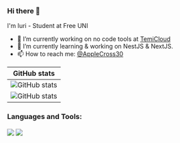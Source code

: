 ### Hi there 👋

<!--
**ijiki16/ijiki16** is a ✨ _special_ ✨ repository because its `README.md` (this file) appears on your GitHub profile.

Here are some ideas to get you started:

- 🔭 I’m currently working on ...
- 🌱 I’m currently learning ...
- 👯 I’m looking to collaborate on ...
- 🤔 I’m looking for help with ...
- 💬 Ask me about ...
- 😄 Pronouns: ...
- ⚡ Fun fact: ...
-->

I'm Iuri - Student at Free UNI

- 🔭  I’m currently working on no code tools at [TemiCloud](https://github.com/temicloud)
- 🌱  I’m currently learning & working on NestJS & NextJS.
- 📫  How to reach me: [@AppleCross30](https://twitter.com/AppleCross30)

|           GitHub stats        |
| :---------------------------: |
| ![GitHub stats](https://github-readme-stats.vercel.app/api?username=ijiki16&show_icons=true&hide_border=true&theme=merko)  |
| ![GitHub stats](https://github-readme-stats.vercel.app/api/top-langs/?username=ijiki16&show_icons=true&hide_border=true&layout=compact&card_width=440&langs_count=6&theme=merko)  |

### Languages and Tools:

<a href="https://code.visualstudio.com" target="blank"><img align="center" src="https://img.shields.io/badge/vs code%20-%2300599C.svg?&style=for-the-badge&logo=visual-studio-code&logoColor=white" /></a> 
<a href="https://git-scm.com/" target="blank"><img align="center" src="https://img.shields.io/badge/git%20-%2300599C.svg?&style=for-the-badge&color=white&logo=git" /></a> 


